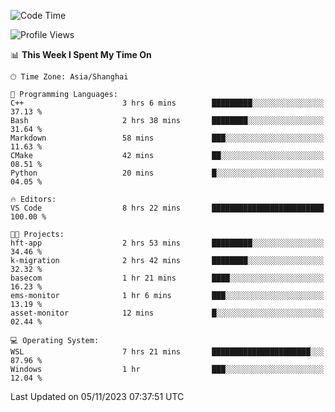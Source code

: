 <!--START_SECTION:waka-->
![Code Time](http://img.shields.io/badge/Code%20Time-1%2C334%20hrs%2012%20mins-blue)

![Profile Views](http://img.shields.io/badge/Profile%20Views-0-blue)

📊 **This Week I Spent My Time On** 

```text
🕑︎ Time Zone: Asia/Shanghai

💬 Programming Languages: 
C++                      3 hrs 6 mins        █████████░░░░░░░░░░░░░░░░   37.13 % 
Bash                     2 hrs 38 mins       ████████░░░░░░░░░░░░░░░░░   31.64 % 
Markdown                 58 mins             ███░░░░░░░░░░░░░░░░░░░░░░   11.63 % 
CMake                    42 mins             ██░░░░░░░░░░░░░░░░░░░░░░░   08.51 % 
Python                   20 mins             █░░░░░░░░░░░░░░░░░░░░░░░░   04.05 % 

🔥 Editors: 
VS Code                  8 hrs 22 mins       █████████████████████████   100.00 % 

🐱‍💻 Projects: 
hft-app                  2 hrs 53 mins       █████████░░░░░░░░░░░░░░░░   34.46 % 
k-migration              2 hrs 42 mins       ████████░░░░░░░░░░░░░░░░░   32.32 % 
basecom                  1 hr 21 mins        ████░░░░░░░░░░░░░░░░░░░░░   16.23 % 
ems-monitor              1 hr 6 mins         ███░░░░░░░░░░░░░░░░░░░░░░   13.19 % 
asset-monitor            12 mins             █░░░░░░░░░░░░░░░░░░░░░░░░   02.44 % 

💻 Operating System: 
WSL                      7 hrs 21 mins       ██████████████████████░░░   87.96 % 
Windows                  1 hr                ███░░░░░░░░░░░░░░░░░░░░░░   12.04 % 
```


 Last Updated on 05/11/2023 07:37:51 UTC
<!--END_SECTION:waka-->